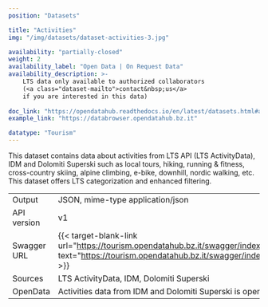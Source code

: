 ```yaml
---
position: "Datasets"

title: "Activities"
img: "/img/datasets/dataset-activities-3.jpg"

availability: "partially-closed"
weight: 2
availability_label: "Open Data | On Request Data"
availability_description: >-
    LTS data only available to authorized collaborators
    (<a class="dataset-mailto">contact&nbsp;us</a>
    if you are interested in this data)
    
doc_link: "https://opendatahub.readthedocs.io/en/latest/datasets.html#activity-dataset"
example_link: "https://databrowser.opendatahub.bz.it"

datatype: "Tourism"
---
```


This dataset contains data about activities from LTS API (LTS ActivityData), IDM and Dolomiti Superski such as local tours, hiking, running & fitness, cross-country skiing, alpine climbing, e-bike, downhill, nordic walking, etc. This dataset offers LTS categorization and enhanced filtering.

|             |                                                                                                       |
| :---------- | ----------------------------------------------------------------------------------------------------- |
| Output      | JSON, mime-type application/json                                                                      |
| API version | v1                                                                                                    |
| Swagger URL | {{< target-blank-link url="https://tourism.opendatahub.bz.it/swagger/index.html#/ODHActivityPoi/get_v1_ODHActivityPoi" text="https://tourism.opendatahub.bz.it/swagger/index.html#/ODHActivityPoi/get_v1_ODHActivityPoi" >}}            |
| Sources     | LTS ActivityData, IDM, Dolomiti Superski                                                              |
| OpenData    | Activities data from IDM and Dolomiti Superski is open data. Data from LTS is partially closed data |

